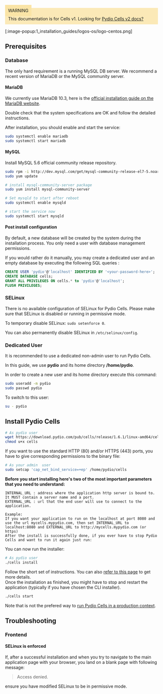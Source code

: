 <div style="background-color: #fbe9b7;font-size: 14px;">
<span style="background-color: #fae4a6;padding: 10px;">WARNING</span>
<span style="padding: 10px;display: inline-block;">This documentation is for Cells v1. Looking for <a href="https://pydio.com/en/docs/cells/v2/quick-start">Pydio Cells v2 docs?</a></span>
</div>

[:image-popup:1_installation_guides/logos-os/logo-centos.png]

## Prerequisites

### Database

The only hard requirement is a running MySQL DB server. We recommend a recent version of MariaDB or the MySQL community server.

#### MariaDB

We currently use MariaDB 10.3, here is the [official installation guide on the MariaDB website](https://downloads.mariadb.org/mariadb/repositories/#distro=CentOS&version=10.3&distro_release=centos7-amd64--centos7).

Double check that the system specifications are OK and follow the detailed instructions.

After installation, you should enable and start the service:

```sh
sudo systemctl enable mariadb
sudo systemctl start mariadb
```

#### MySQL

Install MySQL 5.6 official community release repository.

```bash
sudo rpm -i http://dev.mysql.com/get/mysql-community-release-el7-5.noarch.rpm
sudo yum update

# install mysql-community-server package
sudo yum install mysql-community-server

# Set mysqld to start after reboot
sudo systemctl enable mysqld

# start the service now
sudo systemctl start mysqld
```

#### Post install configuration

By default, a new database will be created by the system during the installation process. You only need a user with database management permissions.

If you would rather do it manually, you may create a dedicated user and an empty database by executing the following SQL queries :

```SQL
CREATE USER 'pydio'@'localhost' IDENTIFIED BY '<your-password-here>';
CREATE DATABASE cells;
GRANT ALL PRIVILEGES ON cells.* to 'pydio'@'localhost';
FLUSH PRIVILEGES;
```

### SELinux

There is no available configuration of SELinux for Pydio Cells. Please make sure that SELinux is disabled or running in permissive mode.

To temporary disable SELinux: `sudo setenforce 0`.

You can also permanently disable SELinux in `/etc/selinux/config`.

### Dedicated User

It is recommended to use a dedicated non-admin user to run Pydio Cells.

In this guide, we use **pydio** and its home directory **/home/pydio**.

In order to create a new user and its home directory execute this command:

```sh
sudo useradd -m pydio
sudo passwd pydio
```

To switch to this user:

```sh
su - pydio
```

## Install Pydio Cells

```sh
# As pydio user
wget https://download.pydio.com/pub/cells/release/1.6.1/linux-amd64/cells
chmod u+x cells
```

If you want to use the standard HTTP (80) and/or HTTPS (443) ports, you have to give corresponding permissions to the binary file:

```sh
# As your admin  user
sudo setcap 'cap_net_bind_service=+ep' /home/pydio/cells
```

**Before you start installing here's two of the most important parameters that you need to understand:**

```text
INTERNAL_URL : address where the application http server is bound to. It MUST contain a server name and a port.
EXTERNAL_URL : url that the end user will use to connect to the application.

Example:
If you want your application to run on the localhost at port 8080 and use the url mycells.mypydio.com, then set INTERNAL_URL to localhost:8080 and EXTERNAL_URL to http://mycells.mypydio.com (or https)
After the install is successfully done, if you ever have to stop Pydio Cells and want to run it again just run:
```

You can now run the installer:

```sh
# As pydio user
./cells install
```

Follow the short set of instructions. You can also [refer to this page](/en/docs/cells/v1/install-pydio-cells) to get more details.  
Once the installation as finished, you might have to stop and restart the application (typically if you have chosen the CLI installer).

```sh
./cells start
```

Note that is not the prefered way to [run Pydio Cells in a production context](/en/docs/cells/v1/running-cells-production).

## Troubleshooting

### Frontend

#### SELinux is enforced

If, after a successful installation and when you try to navigate to the main application page with your browser, you land on a blank page with following message:

> Access denied.

ensure you have modified SELinux to be in permissive mode.
